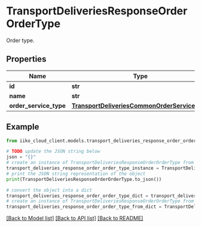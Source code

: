 # TransportDeliveriesResponseOrderOrderType

Order type.

## Properties

Name | Type | Description | Notes
------------ | ------------- | ------------- | -------------
**id** | **str** | ID. | 
**name** | **str** | Name. | 
**order_service_type** | [**TransportDeliveriesCommonOrderServiceType**](TransportDeliveriesCommonOrderServiceType.md) | Order type. | 

## Example

```python
from iiko_cloud_client.models.transport_deliveries_response_order_order_type import TransportDeliveriesResponseOrderOrderType

# TODO update the JSON string below
json = "{}"
# create an instance of TransportDeliveriesResponseOrderOrderType from a JSON string
transport_deliveries_response_order_order_type_instance = TransportDeliveriesResponseOrderOrderType.from_json(json)
# print the JSON string representation of the object
print(TransportDeliveriesResponseOrderOrderType.to_json())

# convert the object into a dict
transport_deliveries_response_order_order_type_dict = transport_deliveries_response_order_order_type_instance.to_dict()
# create an instance of TransportDeliveriesResponseOrderOrderType from a dict
transport_deliveries_response_order_order_type_from_dict = TransportDeliveriesResponseOrderOrderType.from_dict(transport_deliveries_response_order_order_type_dict)
```
[[Back to Model list]](../README.md#documentation-for-models) [[Back to API list]](../README.md#documentation-for-api-endpoints) [[Back to README]](../README.md)


